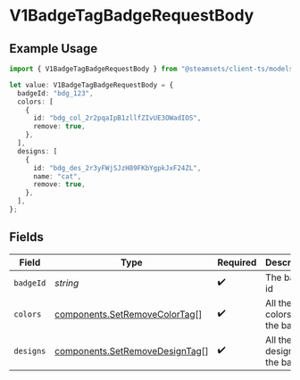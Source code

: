 # V1BadgeTagBadgeRequestBody

## Example Usage

```typescript
import { V1BadgeTagBadgeRequestBody } from "@steamsets/client-ts/models/components";

let value: V1BadgeTagBadgeRequestBody = {
  badgeId: "bdg_123",
  colors: [
    {
      id: "bdg_col_2r2pqaIpB1zllfZIvUE3OWadIOS",
      remove: true,
    },
  ],
  designs: [
    {
      id: "bdg_des_2r3yFWjSJzH89FKbYgpkJxF24ZL",
      name: "cat",
      remove: true,
    },
  ],
};
```

## Fields

| Field                                                                            | Type                                                                             | Required                                                                         | Description                                                                      | Example                                                                          |
| -------------------------------------------------------------------------------- | -------------------------------------------------------------------------------- | -------------------------------------------------------------------------------- | -------------------------------------------------------------------------------- | -------------------------------------------------------------------------------- |
| `badgeId`                                                                        | *string*                                                                         | :heavy_check_mark:                                                               | The badge id                                                                     | bdg_123                                                                          |
| `colors`                                                                         | [components.SetRemoveColorTag](../../models/components/setremovecolortag.md)[]   | :heavy_check_mark:                                                               | All the colors of the badge                                                      |                                                                                  |
| `designs`                                                                        | [components.SetRemoveDesignTag](../../models/components/setremovedesigntag.md)[] | :heavy_check_mark:                                                               | All the designs of the badge                                                     |                                                                                  |